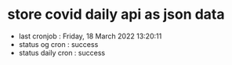 # store covid daily api as json data

- last cronjob : Friday, 18 March 2022 13:20:11
- status og cron : success
- status daily cron : success
      
      